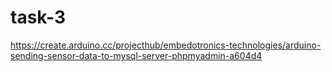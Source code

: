 # task-3
https://create.arduino.cc/projecthub/embedotronics-technologies/arduino-sending-sensor-data-to-mysql-server-phpmyadmin-a604d4

